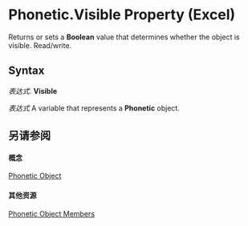 
# Phonetic.Visible Property (Excel)

Returns or sets a  **Boolean** value that determines whether the object is visible. Read/write.


## Syntax

 _表达式_. **Visible**

 _表达式_ A variable that represents a **Phonetic** object.


## 另请参阅


#### 概念


[Phonetic Object](297e85d5-e8f6-6009-c51a-0d3fe01efba0.md)
#### 其他资源


[Phonetic Object Members](http://msdn.microsoft.com/library/4875c308-cfdb-6427-997c-35f7d919efab%28Office.15%29.aspx)